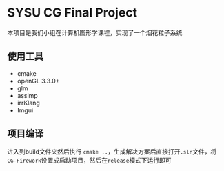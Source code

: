 # SYSU CG Final Project

本项目是我们小组在计算机图形学课程，实现了一个烟花粒子系统



## 使用工具

- cmake
- openGL 3.3.0+
- glm
- assimp
- irrKlang
- Imgui



## 项目编译

进入到build文件夹然后执行 `cmake ..`，生成解决方案后直接打开`.sln`文件，将 `CG-Firework`设置成启动项目，然后在`release`模式下运行即可